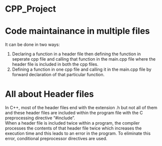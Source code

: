 # CPP_Project
# Code maintainance in multiple files 

It can be done in two ways:

1. Declaring a function in a header file then defining the function in seperate cpp file and 
   calling that function in the main.cpp file where the header file is included in both the cpp files.
2. Defining a function in one cpp file and calling it in the main.cpp file by forward declaration of that particular function.

# All about Header files
In C++, most of the header files end with the extension .h but not all of them and these header files are included within the program file with the C preprocessing directive “#include”.\
When a header file is included twice within a program, the compiler processes the contents of that header file twice which increases the execution time and this leads to an error in the program. To eliminate this error, conditional preprocessor directives are used.  

